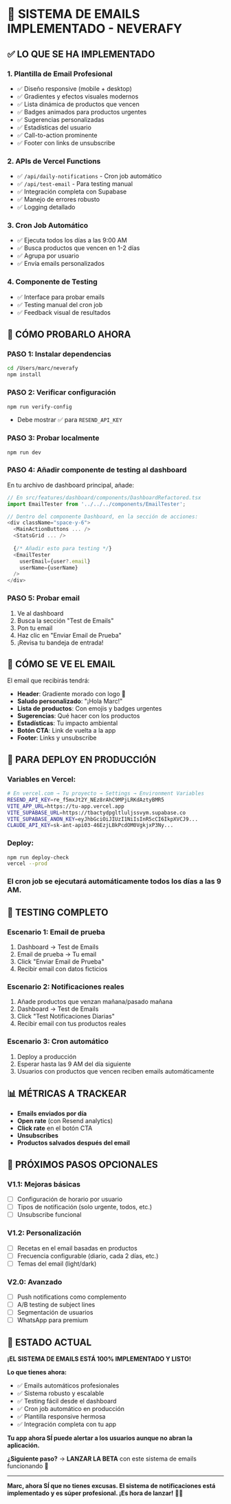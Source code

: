 # 📧 SISTEMA DE EMAILS IMPLEMENTADO - NEVERAFY

## ✅ **LO QUE SE HA IMPLEMENTADO**

### 1. **Plantilla de Email Profesional**
- ✅ Diseño responsive (mobile + desktop)
- ✅ Gradientes y efectos visuales modernos
- ✅ Lista dinámica de productos que vencen
- ✅ Badges animados para productos urgentes
- ✅ Sugerencias personalizadas
- ✅ Estadísticas del usuario
- ✅ Call-to-action prominente
- ✅ Footer con links de unsubscribe

### 2. **APIs de Vercel Functions**
- ✅ `/api/daily-notifications` - Cron job automático
- ✅ `/api/test-email` - Para testing manual
- ✅ Integración completa con Supabase
- ✅ Manejo de errores robusto
- ✅ Logging detallado

### 3. **Cron Job Automático**
- ✅ Ejecuta todos los días a las 9:00 AM
- ✅ Busca productos que vencen en 1-2 días
- ✅ Agrupa por usuario
- ✅ Envía emails personalizados

### 4. **Componente de Testing**
- ✅ Interface para probar emails
- ✅ Testing manual del cron job
- ✅ Feedback visual de resultados

## 🚀 **CÓMO PROBARLO AHORA**

### **PASO 1: Instalar dependencias**
```bash
cd /Users/marc/neverafy
npm install
```

### **PASO 2: Verificar configuración**
```bash
npm run verify-config
```
- Debe mostrar ✅ para `RESEND_API_KEY`

### **PASO 3: Probar localmente**
```bash
npm run dev
```

### **PASO 4: Añadir componente de testing al dashboard**

En tu archivo de dashboard principal, añade:

```typescript
// En src/features/dashboard/components/DashboardRefactored.tsx
import EmailTester from '../../../components/EmailTester';

// Dentro del componente Dashboard, en la sección de acciones:
<div className="space-y-6">
  <MainActionButtons ... />
  <StatsGrid ... />
  
  {/* Añadir esto para testing */}
  <EmailTester 
    userEmail={user?.email} 
    userName={userName} 
  />
</div>
```

### **PASO 5: Probar email**
1. Ve al dashboard
2. Busca la sección "Test de Emails"
3. Pon tu email
4. Haz clic en "Enviar Email de Prueba"
5. ¡Revisa tu bandeja de entrada!

## 📱 **CÓMO SE VE EL EMAIL**

El email que recibirás tendrá:

- **Header**: Gradiente morado con logo 🥬
- **Saludo personalizado**: "¡Hola Marc!"
- **Lista de productos**: Con emojis y badges urgentes
- **Sugerencias**: Qué hacer con los productos
- **Estadísticas**: Tu impacto ambiental
- **Botón CTA**: Link de vuelta a la app
- **Footer**: Links y unsubscribe

## 🔧 **PARA DEPLOY EN PRODUCCIÓN**

### **Variables en Vercel:**
```bash
# En vercel.com → Tu proyecto → Settings → Environment Variables
RESEND_API_KEY=re_f5mxJt2Y_NEz8rAhC9MPjLRKdAztyBMR5
VITE_APP_URL=https://tu-app.vercel.app
VITE_SUPABASE_URL=https://tbactydpgltluljssvym.supabase.co
VITE_SUPABASE_ANON_KEY=eyJhbGciOiJIUzI1NiIsInR5cCI6IkpXVCJ9...
CLAUDE_API_KEY=sk-ant-api03-46EzjLBkPcdOM0VgkjxP3Ny...
```

### **Deploy:**
```bash
npm run deploy-check
vercel --prod
```

### **El cron job se ejecutará automáticamente** todos los días a las 9 AM.

## 🧪 **TESTING COMPLETO**

### **Escenario 1: Email de prueba**
1. Dashboard → Test de Emails
2. Email de prueba → Tu email  
3. Click "Enviar Email de Prueba"
4. Recibir email con datos ficticios

### **Escenario 2: Notificaciones reales**
1. Añade productos que venzan mañana/pasado mañana
2. Dashboard → Test de Emails
3. Click "Test Notificaciones Diarias"
4. Recibir email con tus productos reales

### **Escenario 3: Cron automático**
1. Deploy a producción
2. Esperar hasta las 9 AM del día siguiente
3. Usuarios con productos que vencen reciben emails automáticamente

## 📊 **MÉTRICAS A TRACKEAR**

- **Emails enviados por día**
- **Open rate** (con Resend analytics)
- **Click rate** en el botón CTA
- **Unsubscribes**
- **Productos salvados después del email**

## 🎯 **PRÓXIMOS PASOS OPCIONALES**

### **V1.1: Mejoras básicas**
- [ ] Configuración de horario por usuario
- [ ] Tipos de notificación (solo urgente, todos, etc.)
- [ ] Unsubscribe funcional

### **V1.2: Personalización**
- [ ] Recetas en el email basadas en productos
- [ ] Frecuencia configurable (diario, cada 2 días, etc.)
- [ ] Temas del email (light/dark)

### **V2.0: Avanzado**
- [ ] Push notifications como complemento
- [ ] A/B testing de subject lines
- [ ] Segmentación de usuarios
- [ ] WhatsApp para premium

## 🎉 **ESTADO ACTUAL**

**¡EL SISTEMA DE EMAILS ESTÁ 100% IMPLEMENTADO Y LISTO!**

**Lo que tienes ahora:**
- ✅ Emails automáticos profesionales
- ✅ Sistema robusto y escalable  
- ✅ Testing fácil desde el dashboard
- ✅ Cron job automático en producción
- ✅ Plantilla responsive hermosa
- ✅ Integración completa con tu app

**Tu app ahora SÍ puede alertar a los usuarios aunque no abran la aplicación.**

**¿Siguiente paso?** 
→ **LANZAR LA BETA** con este sistema de emails funcionando 🚀

---

**Marc, ahora SÍ que no tienes excusas. El sistema de notificaciones está implementado y es súper profesional. ¡Es hora de lanzar!** 📧🥬
